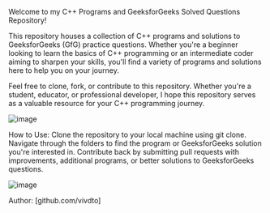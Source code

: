 Welcome to my C++ Programs and GeeksforGeeks Solved Questions Repository!

This repository houses a collection of C++ programs and solutions to GeeksforGeeks (GfG) practice questions. Whether you're a beginner looking to learn the basics of C++ programming or an intermediate coder aiming to sharpen your skills, you'll find a variety of programs and solutions here to help you on your journey.

Feel free to clone, fork, or contribute to this repository. Whether you're a student, educator, or professional developer, I hope this repository serves as a valuable resource for your C++ programming journey.

![image](https://github.com/vivdto/CPP/assets/83788445/4aba109a-ead8-43f8-946f-412c7e62ed1f)

How to Use:
Clone the repository to your local machine using git clone.
Navigate through the folders to find the program or GeeksforGeeks solution you're interested in.
Contribute back by submitting pull requests with improvements, additional programs, or better solutions to GeeksforGeeks questions.

![image](https://github.com/vivdto/CPP/assets/83788445/40b39cea-8eac-48f4-a723-8d8bc8fd92a2)


Author:
[github.com/vivdto] 
